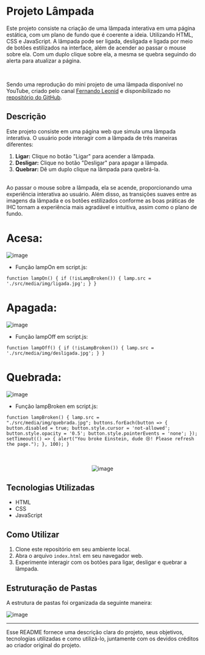 # Projeto Lâmpada

Este projeto consiste na criação de uma lâmpada interativa em uma página estática, com um plano de fundo que é coerente a ideia. Utilizando HTML, CSS e JavaScript. A lâmpada pode ser ligada, desligada e ligada por meio de botões estilizados na interface, além de acender ao passar o mouse sobre ela. Com um duplo clique sobre ela, a mesma se quebra seguindo do alerta para atualizar a página.

</br>

Sendo uma reprodução do mini projeto de uma lâmpada disponível no YouTube, criado pelo canal [Fernando Leonid](https://www.youtube.com/watch?v=4r0zOW9Zn-Y) e disponibilizado no [repositório do GitHub](https://github.com/fernandoleonid/mini-projetos-js/tree/master/01-lamp).

## Descrição

Este projeto consiste em uma página web que simula uma lâmpada interativa. O usuário pode interagir com a lâmpada de três maneiras diferentes:
</br>

 1. **Ligar:** Clique no botão "Ligar" para acender a lâmpada.
 2. **Desligar:** Clique no botão "Desligar" para apagar a lâmpada.
 3. **Quebrar:** Dê um duplo clique na lâmpada para quebrá-la.
</br>
Ao passar o mouse sobre a lâmpada, ela se acende, proporcionando uma experiência interativa ao usuário. Além disso, as transições suaves entre as imagens da lâmpada e os botões estilizados conforme as boas práticas de IHC tornam a experiência mais agradável e intuitiva, assim como o plano de fundo.

# Acesa: 

![image](https://github.com/apedrodev1/JavaScript-Learning-HUB/assets/104085801/7e636054-8fd7-4390-82aa-11e14d850ad9)


- Função lampOn em script.js: 

<code>function lampOn() {
    if (!isLampBroken()) {
        lamp.src = './src/media/img/ligada.jpg';
    }
}</code>


# Apagada: 

![image](https://github.com/apedrodev1/JavaScript-Learning-HUB/assets/104085801/fad5bf6d-bdaa-4ca0-ad1f-386c8df1b420)


- Função lampOff em script.js:

<code>function lampOff() {
    if (!isLampBroken()) {
        lamp.src = './src/media/img/desligada.jpg';
    }
}</code>


# Quebrada:

![image](https://github.com/apedrodev1/JavaScript-Learning-HUB/assets/104085801/6ad9dfe0-a349-42e4-b84d-b50c60a4e767)

- Função lampBroken em script.js:

<code>function lampBroken() {
    lamp.src = "./src/media/img/quebrada.jpg";
    buttons.forEach(button => {
        button.disabled = true;
        button.style.cursor = 'not-allowed';
        button.style.opacity = '0.5';
        button.style.pointerEvents = 'none';
    });
    setTimeout(() => {
        alert("You broke Einstein, dude 😢! Please refresh the page.");
    }, 100);
}</code>

</br>
</br>
<div style="text-align:center;"

![image](https://github.com/apedrodev1/JavaScript-Learning-HUB/assets/104085801/357c7f7c-6aef-479e-808f-31d64eea7f0d)

></div>


## Tecnologias Utilizadas

- HTML
- CSS
- JavaScript

## Como Utilizar

1. Clone este repositório em seu ambiente local.
2. Abra o arquivo `index.html` em seu navegador web.
3. Experimente interagir com os botões para ligar, desligar e quebrar a lâmpada.

## Estruturação de Pastas

A estrutura de pastas foi organizada da seguinte maneira:

![image](https://github.com/apedrodev1/JavaScript-Learning-HUB/assets/104085801/9a804a65-5732-4e52-ac8c-b71288cbb34f)

---


Esse README fornece uma descrição clara do projeto, seus objetivos, tecnologias utilizadas e como utilizá-lo, juntamente com os devidos créditos ao criador original do projeto.
